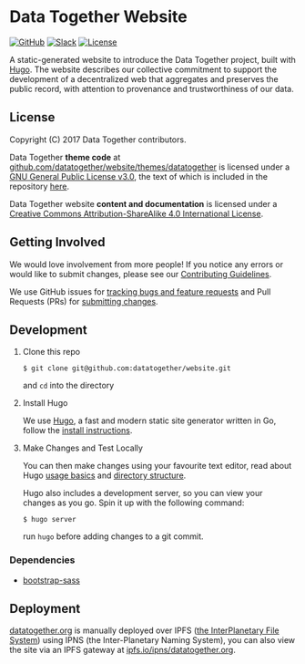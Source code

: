# Data Together Website

<!-- Repo Badges for: Github Project, Slack, License-->

[![GitHub](https://img.shields.io/badge/project-Data_Together-487b57.svg?style=flat-square)](http://github.com/datatogether)
[![Slack](https://img.shields.io/badge/slack-Archivers-b44e88.svg?style=flat-square)](https://archivers-slack.herokuapp.com/)
[![License](https://img.shields.io/github/license/datatogether/website.svg?style=flat-square)](./LICENSE)

A static-generated website to introduce the Data Together project, built with [Hugo](https://gohugo.io/). The website describes our collective commitment to support the development of a decentralized web that aggregates and preserves the public record, with attention to provenance and trustworthiness of our data.

## License

Copyright (C) 2017 Data Together contributors.

Data Together **theme code** at <a xmlns:cc="http://creativecommons.org/ns#" href="https://github.com/datatogether/website/tree/master/themes/datatogether" property="cc:attributionName" rel="cc:attributionURL">github.com/datatogether/website/themes/datatogether</a> is licensed under a <a rel="license" href="https://www.gnu.org/licenses/gpl.html">GNU General Public License v3.0</a>, the text of which is included in the repository [here](https://github.com/datatogether/website/blob/master/themes/datatogether/LICENSE).

<span xmlns:dct="http://purl.org/dc/terms/" property="dct:title">Data Together website</span> **content and documentation** is licensed under a <a rel="license" href="http://creativecommons.org/licenses/by-sa/4.0/">Creative Commons Attribution-ShareAlike 4.0 International License</a>.

## Getting Involved

We would love involvement from more people! If you notice any errors or would like to submit changes, please see our [Contributing Guidelines](./.github/CONTRIBUTING.md).

We use GitHub issues for [tracking bugs and feature requests](https://github.com/datatogether/website/issues) and Pull Requests (PRs) for [submitting changes](https://github.com/datatogether/website/pulls).

## Development

1. Clone this repo

    ```
    $ git clone git@github.com:datatogether/website.git
    ```

    and `cd` into the directory

1. Install Hugo

    We use [Hugo](https://gohugo.io/about/), a fast and modern static site generator written in Go, follow the [install instructions](https://gohugo.io/getting-started).

1. Make Changes and Test Locally

    You can then make changes using your favourite text editor, read about Hugo [usage basics](https://gohugo.io/getting-started/usage/) and [directory structure](https://gohugo.io/getting-started/directory-structure/).

    Hugo also includes a development server, so you can view your changes as you go. Spin it up with the following command:

    ```
    $ hugo server
    ```

    run `hugo` before adding changes to a git commit.


### Dependencies

- [bootstrap-sass](https://github.com/twbs/bootstrap-sass)

## Deployment

[datatogether.org](https://datatogether.org/) is manually deployed over IPFS ([the InterPlanetary File System](https://ipfs.io/)) using IPNS (the Inter-Planetary Naming System), you can also view the site via an IPFS gateway at [ipfs.io/ipns/datatogether.org](https://ipfs.io/ipns/datatogether.org/).
